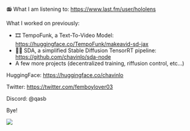 📻 What I am listening to: https://www.last.fm/user/hololens

What I worked on previously:

- 🎞️ TempoFunk, a Text-To-Video Model: https://huggingface.co/TempoFunk/makeavid-sd-jax
- 🏃💨 SDA, a simplified Stable Diffusion TensorRT pipeline: https://github.com/chavinlo/sda-node
- A few more projects (decentralized training, riffusion control, etc...)

HuggingFace: https://huggingface.co/chavinlo

Twitter: https://twitter.com/femboylover03

Discord: @qasb

Bye!

![](https://komarev.com/ghpvc/?username=chavinlo)
